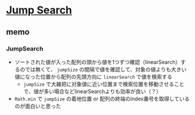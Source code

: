 # [Jump Search](https://github.com/trekhleb/javascript-algorithms/tree/master/src/algorithms/search/jump-search)

## memo

### JumpSearch

- ソートされた値が入った配列の頭から値を1つずつ確認（linearSearch）するのでは無くて、 `jumpSize` の間隔で値を確認して、対象の値よりも大きい値になった位置から配列の先頭方向に `linearSearch` で値を検索する
    - `jumpSize` で大雑把に対象値に近い位置まで検索位置を移動させることで、値が多い場合などlinearSearchよりも効率が良い（？）
- `Math.min` で `jumpSize` の着地位置 or 配列の終端のindex番号を取得しているのが面白いと思った
